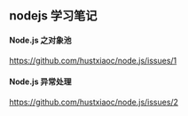 ## nodejs 学习笔记

#### Node.js 之对象池 
https://github.com/hustxiaoc/node.js/issues/1

#### Node.js 异常处理
https://github.com/hustxiaoc/node.js/issues/2
